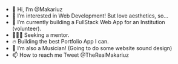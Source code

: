 - 👋 Hi, I’m @Makariuz
- 👀 I’m interested in Web Development! But love aesthetics, so...
- 🌱 I’m currently building a FullStack Web App for an Institution (volunteer).
- 👨🏽‍💻 Seeking a mentor.
- 🔥 Building the best Portfolio App I can.
- 💞️ I’m also a Musician! (Going to do some website sound design)
- 📫 How to reach me Tweet @TheRealMakariuz 

<!---
Makariuz/Makariuz is a ✨ special ✨ repository because its `README.md` (this file) appears on your GitHub profile.
You can click the Preview link to take a look at your changes.
--->

